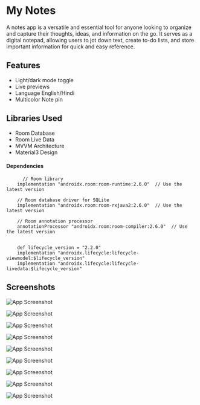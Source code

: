 
# My Notes

A notes app is a versatile and essential tool for anyone looking to organize and capture their thoughts, ideas, and information on the go. It serves as a digital notepad, allowing users to jot down text, create to-do lists, and store important information for quick and easy reference.


## Features

- Light/dark mode toggle
- Live previews
- Language English/Hindi
- Multicolor Note pin


## Libraries Used
- Room Database
- Room Live Data
- MVVM Architecture
- Material3 Design 

#### Dependencies 

```
      // Room library
    implementation "androidx.room:room-runtime:2.6.0"  // Use the latest version

    // Room database driver for SQLite
    implementation "androidx.room:room-rxjava2:2.6.0"  // Use the latest version

    // Room annotation processor
    annotationProcessor "androidx.room:room-compiler:2.6.0"  // Use the latest version


    def lifecycle_version = "2.2.0"
    implementation "androidx.lifecycle:lifecycle-viewmodel:$lifecycle_version"
    implementation "androidx.lifecycle:lifecycle-livedata:$lifecycle_version"
```




## Screenshots



![App Screenshot](https://raw.githubusercontent.com/CelSysVikas/MyNotes_project/master/image1.png)

![App Screenshot](https://raw.githubusercontent.com/CelSysVikas/MyNotes_project/master/image2.png)

![App Screenshot](https://raw.githubusercontent.com/CelSysVikas/MyNotes_project/master/image3.png)

![App Screenshot](https://raw.githubusercontent.com/CelSysVikas/MyNotes_project/master/image4.png)

![App Screenshot](https://raw.githubusercontent.com/CelSysVikas/MyNotes_project/master/image5.png)

![App Screenshot](https://raw.githubusercontent.com/CelSysVikas/MyNotes_project/master/image6.png)

![App Screenshot](https://raw.githubusercontent.com/CelSysVikas/MyNotes_project/master/image7.png)

![App Screenshot](https://raw.githubusercontent.com/CelSysVikas/MyNotes_project/master/image8.png)

![App Screenshot](https://raw.githubusercontent.com/CelSysVikas/MyNotes_project/master/image9.png)

